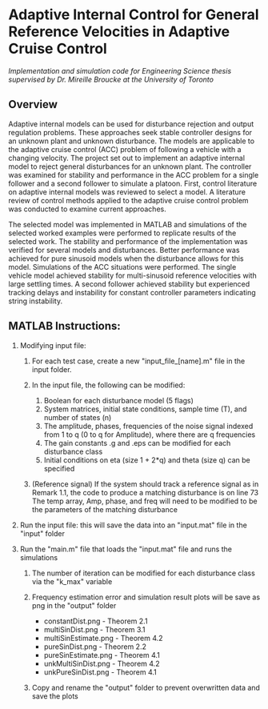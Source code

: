 # Adaptive Internal Control for General Reference Velocities in Adaptive Cruise Control

*Implementation and simulation code for Engineering Science thesis supervised by Dr. Mireille Broucke at the University of Toronto*

## Overview
Adaptive internal models can be used for disturbance rejection and output regulation problems. These approaches seek stable controller designs for an unknown plant and unknown disturbance. The models are applicable to the adaptive cruise control (ACC) problem of following a vehicle with a changing velocity. The project set out to implement an adaptive internal model to reject general disturbances for an unknown plant. The controller was examined for stability and performance in the ACC problem for a single follower and a second follower to simulate a platoon. First, control literature on adaptive internal models was reviewed to select a model. A literature review of control methods applied to the adaptive cruise control problem was conducted to examine current approaches. 

The selected model was implemented in MATLAB and simulations of the selected worked examples were performed to replicate results of the selected work. The stability and performance of the implementation was verified for several models and disturbances. Better performance was achieved for pure sinusoid models when the disturbance allows for this model. Simulations of the ACC situations were performed. The single vehicle model achieved stability for multi-sinusoid reference velocities with large settling times. A second follower achieved stability but experienced tracking delays and instability for constant controller parameters indicating string instability.


## MATLAB Instructions:

1. Modifying input file:

	1. For each test case, create a new "input_file_[name].m" file in the input folder.

	2. In the input file, the following can be modified:
		1. Boolean for each disturbance model (5 flags)
		2. System matrices, initial state conditions, sample time (T), and number of states (n)
		3. The amplitude, phases, frequencies of the noise signal indexed from 1 to q (0 to q for Amplitude), where there are q frequencies
		4. The gain constants .g and .eps can be modified for each disturbance class
		5. Initial conditions on eta (size 1 + 2*q) and theta (size q) can be specified

	3. (Reference signal) If the system should track a reference signal as in Remark 1.1, the code to produce a matching disturbance is on line 73
		The temp array, Amp, phase, and freq will need to be modified to be the parameters of the matching disturbance

2. Run the input file: this will save the data into an "input.mat" file in the "input" folder

3. Run the "main.m" file that loads the "input.mat" file and runs the simulations

	1. The number of iteration can be modified for each disturbance class via the "k_max" variable

	2. Frequency estimation error and simulation result plots will be save as png in the "output" folder
		* constantDist.png 		- Theorem 2.1
		* multiSinDist.png		- Theorem 3.1
		* multiSinEstimate.png		- Theorem 4.2
		* pureSinDist.png		- Theorem 2.2
		* pureSinEstimate.png		- Theorem 4.1
		* unkMultiSinDist.png		- Theorem 4.2
		* unkPureSinDist.png		- Theorem 4.1

	3. Copy and rename the "output" folder to prevent overwritten data and save the plots
